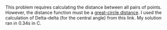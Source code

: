 This problem requires calculating the distance between all pairs of points. However, the distance function must be a [great-circle distance](https://en.wikipedia.org/wiki/Great-circle_distance). I used the calculation of Delta-delta (for the central angle) from this link. My solution ran in 0.34s in C.

